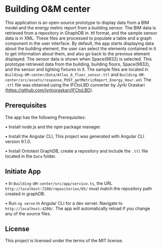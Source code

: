 # Building O&M center

This application is an open-source prototype to display data from a BIM model and the energy metric report from a building sensor. The BIM data is retrieved from a repository in GhaphDB in .ttl format, and the sample sensor data is in XML. These files are processed to populate a table and a graph component in the user interface. By default, the app starts displaying data about the building element, the user can select the elements contained in it to get information about them, and also go back to the previous element displayed. The sensor data is shown when Space(9832) is selected. This prototype retrieved data from the building, building floors, Space(9832), and the sensor and lighting fixtures in it. 
The sample files are located in `Building-OM-center/Data/Atlas_8_floor_sensor.ttl` and `Building-OM-center/src/assets/response_POST_getMetricReport_Energy_Hour.xml` The `.ttl` file was obtained using the IFCtoLBD converter by Jyrki Oraskari (https://github.com/jyrkioraskari/IFCtoLBD).

## Prerequisites

The app has the following Prerequisites:

•	Install node.js and the npm package manager.

•	Install the Angular CLI, This project was generated with Angular CLI version 9.1.0. 

•	Install Ontotext GraphDB, create a repository and include the `.ttl` file located in the `Data` folder.

## Initiate App 

•	In `Building-OM-center/src/app/service.ts`, the URL `http://localhost:7200/repositories/05/` must match the repository path created in graphDB.

•	Run `ng serve` in Angular CLI for a dev server. Navigate to `http://localhost:4200/`. The app will automatically reload if you change any of the source files.

## License

This project is licensed under the terms of the MIT license.
